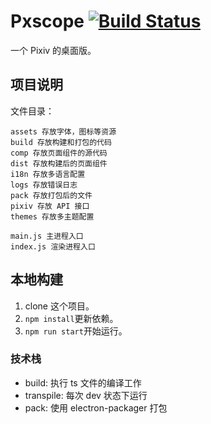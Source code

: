# Pxscope [![Build Status](https://travis-ci.org/Shigma/pxscope.svg?branch=master)](https://travis-ci.org/Shigma/pxscope)

一个 Pixiv 的桌面版。

## 项目说明

文件目录：
```
assets 存放字体，图标等资源
build 存放构建和打包的代码
comp 存放页面组件的源代码
dist 存放构建后的页面组件
i18n 存放多语言配置
logs 存放错误日志
pack 存放打包后的文件
pixiv 存放 API 接口
themes 存放多主题配置

main.js 主进程入口
index.js 渲染进程入口
```

## 本地构建

1. clone 这个项目。
2. `npm install`更新依赖。
3. `npm run start`开始运行。

### 技术栈

- build: 执行 ts 文件的编译工作
- transpile: 每次 dev 状态下运行
- pack: 使用 electron-packager 打包
